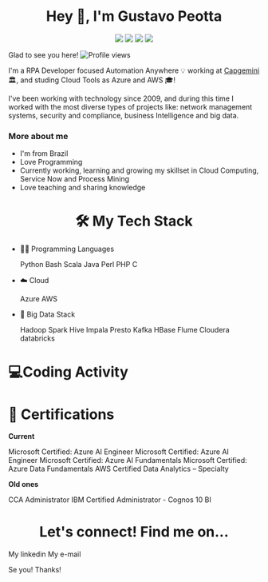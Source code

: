 <h1 align="center"> Hey 👋, I'm Gustavo Peotta </h1>

<div align="center">
<a href="https://www.linkedin.com/in/GustavoPeotta" target="_blank"><img src="https://camo.githubusercontent.com/28a5af3160ab3e597abac96405057372584e2c7201457a505f20cbcdb4a25d73/68747470733a2f2f696d672e736869656c64732e696f2f62616467652f4c696e6b6564496e2d626c75653f7374796c653d666c6174266c6f676f3d6c696e6b6564696e266c6162656c436f6c6f723d626c7565266c696e6b3d68747470733a2f2f7777772e6c696e6b6564696e2e636f6d2f696e2f6d616e756d616e6f6a303031302f" target="_blank"></a>
<a href = "mailto:gustavopeotta@gmail.com"><img src="https://camo.githubusercontent.com/fbc38c9f1e9019a6804262f8f8f3e781f15446fa9e3c6caa8fee249d3ca344de/68747470733a2f2f696d672e736869656c64732e696f2f62616467652f476d61696c2d7265643f7374796c653d666c61742d737175617265266c6f676f3d476d61696c266c6f676f436f6c6f723d7768697465266c696e6b3d6d61696c746f3a6d616e756d616e6f6a3030313040676d61696c2e636f6d" target="_blank"></a>
<a href="https://instagram.com/GustavoPeotta" target="_blank"><img src="https://camo.githubusercontent.com/9f06d17387566e4b887200cde9b29a028633d3c6e63c24a029429f703f222845/68747470733a2f2f696d672e736869656c64732e696f2f62616467652f2d496e7374616772616d2d4534343035463f7374796c653d666c6174266c6f676f3d696e7374616772616d266c6f676f436f6c6f723d7768697465266c696e6b3d68747470733a2f2f696e7374616772616d2e636f6d2f6d2e612e6e2e752e6d2e612e6e2e6f2e6a2f" target="_blank"></a>
<a href="https://www.facebook.com/GustavoPeotta" target="_blank"><img src="https://camo.githubusercontent.com/7e186438fcc5b17e8029634385e1192704c5901be0e6272fb03b2720d967ca77/68747470733a2f2f696d672e736869656c64732e696f2f62616467652f2d46616365626f6f6b2d3138373766323f7374796c653d666c6174266c6f676f3d66616365626f6f6b266c6f676f436f6c6f723d7768697465266c696e6b3d68747470733a2f2f66616365626f6f6b2e636f6d2f6d616e756d616e6f6a30303130" target="_blank"></a>   
</div>

Glad to see you here! ![Profile views](https://gpvc.arturio.dev/GustavoPeotta)

I'm a RPA Developer focused Automation Anywhere 💡 working at <a href="https://www.capgemini.com">Capgemini</a> 🏛, and studing Cloud Tools as Azure and AWS 🎓!

I've been working with technology since 2009, and during this time I worked with the most diverse types of projects like: network management systems, security and compliance, business Intelligence and big data.

<h3 align="left"> More about me </h3>
<ul>
 <li>I'm from Brazil</li>
 <li>Love Programming</li>
 <li>Currently working, learning and growing my skillset in Cloud Computing, Service Now and Process Mining</li>
 <li>Love teaching and sharing knowledge</li>
</ul>

<h1 align="center"> 🛠️ My Tech Stack </h1>
  
<ul>
 <li>👩‍💻 Programming Languages</li>

Python  Bash  Scala  Java  Perl  PHP  C 

<li>☁️ Cloud</li>

Azure AWS

<li>🐘 Big Data Stack</li>

Hadoop Spark Hive Impala Presto Kafka HBase Flume Cloudera databricks
</ul>

<h1 align="left"> 💻Coding Activity </h1>


<h1 align="left"> 📕 Certifications </h1>
<b>Current</b>

Microsoft Certified: Azure AI Engineer Microsoft Certified: Azure AI Engineer Microsoft Certified: Azure AI Fundamentals Microsoft Certified: Azure Data Fundamentals AWS Certified Data Analytics – Specialty

<b>Old ones</b>

CCA Administrator IBM Certified Administrator - Cognos 10 BI


<h1 align="center"> Let's connect! Find me on... </h1>

My linkedin My e-mail

Se you!
Thanks!
